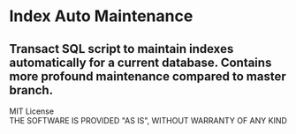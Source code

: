 # Index Auto Maintenance
Transact SQL script to maintain indexes automatically for a current database. Contains more profound maintenance compared to master branch.
----
MIT License <br>
THE SOFTWARE IS PROVIDED "AS IS", WITHOUT WARRANTY OF ANY KIND
